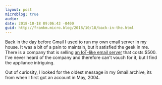 ```yaml
---
layout: post
microblog: true
audio: 
date: 2018-10-18 09:06:43 -0400
guid: http://frankm.micro.blog/2018/10/18/back-in-the.html
---
```

Back in the day before Gmail I used to run my own email server in my house. It was a bit of a pain to maintain, but it satisfied the geek in me. There is a company that is selling [an IoT-like email server](https://thehelm.com/pages/product) that costs $500. I've never heard of the company and therefore can't vouch for it, but I find the appliance intriguing. 

Out of curiosity, I looked for the oldest message in my Gmail archive, its from when I first got an account in May, 2004. 
